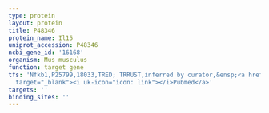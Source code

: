 ```yaml
---
type: protein
layout: protein
title: P48346
protein_name: Il15
uniprot_accession: P48346
ncbi_gene_id: '16168'
organism: Mus musculus
function: target gene
tfs: 'Nfkb1,P25799,18033,TRED; TRRUST,inferred by curator,&ensp;<a href="https://www.ncbi.nlm.nih.gov/pubmed/?term=9601937%5Buid%5D"
  target="_blank"><i uk-icon="icon: link"></i>Pubmed</a>'
targets: ''
binding_sites: ''
---
```

